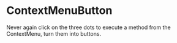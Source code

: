 # ContextMenuButton
Never again click on the three dots to execute a method from the ContextMenu, turn them into buttons.
